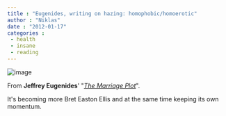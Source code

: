 ```yaml
---
title : "Eugenides, writing on hazing: homophobic/homoerotic"
author : "Niklas"
date : "2012-01-17"
categories : 
 - health
 - insane
 - reading
---
```


![image](https://niklasblog.com/wp-content/wpid-CameraZOOM-20120117073931381.jpg)

From **Jeffrey Eugenides**' "_[The Marriage Plot](http://www.goodreads.com/book/show/10964693-the-marriage-plot)_".

It's becoming more Bret Easton Ellis and at the same time keeping its own momentum.
